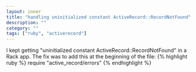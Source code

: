 ```yaml
---
layout: inner
title: "handling uninitialized constant ActiveRecord::RecordNotFound"
description: ""
category: ""
tags: ["ruby", "activerecord"]
---
```

I kept getting "uninitialized constant ActiveRecord::RecordNotFound" in a Rack app.
The fix was to add this at the beginning of the file:
{% highlight ruby %}
require "active_record/errors"
{% endhighlight %}

